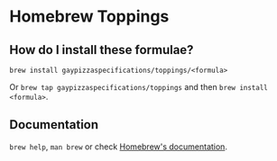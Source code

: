 # Homebrew Toppings

## How do I install these formulae?

`brew install gaypizzaspecifications/toppings/<formula>`

Or `brew tap gaypizzaspecifications/toppings` and then `brew install <formula>`.

## Documentation

`brew help`, `man brew` or check [Homebrew's documentation](https://docs.brew.sh).
